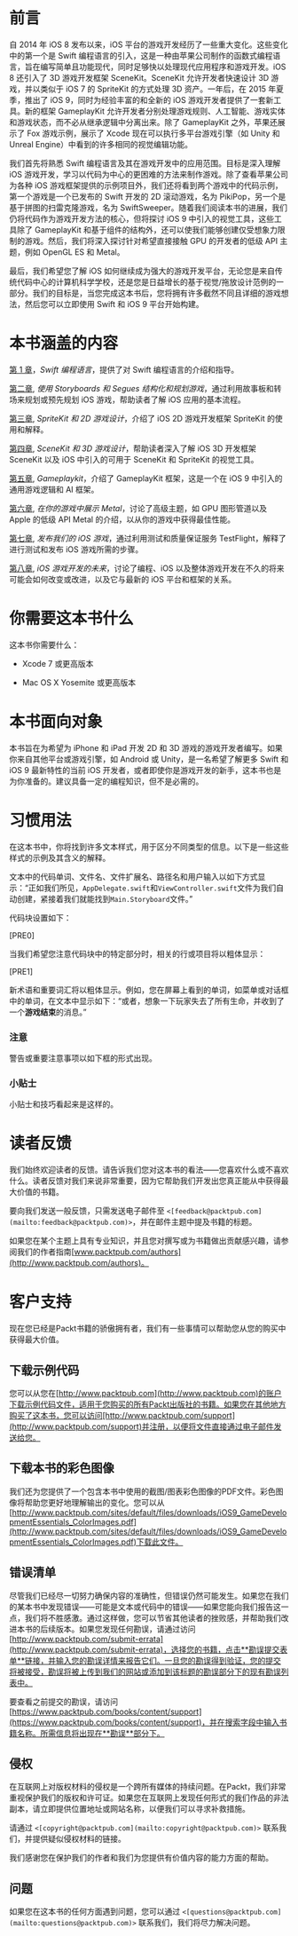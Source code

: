 # 前言

自 2014 年 iOS 8 发布以来，iOS 平台的游戏开发经历了一些重大变化。这些变化中的第一个是 Swift 编程语言的引入，这是一种由苹果公司制作的函数式编程语言，旨在编写简单且功能现代，同时足够快以处理现代应用程序和游戏开发。iOS 8 还引入了 3D 游戏开发框架 SceneKit。SceneKit 允许开发者快速设计 3D 游戏，并以类似于 iOS 7 的 SpriteKit 的方式处理 3D 资产。一年后，在 2015 年夏季，推出了 iOS 9，同时为经验丰富的和全新的 iOS 游戏开发者提供了一套新工具。新的框架 GameplayKit 允许开发者分别处理游戏规则、人工智能、游戏实体和游戏状态，而不必从继承逻辑中分离出来。除了 GameplayKit 之外，苹果还展示了 Fox 游戏示例，展示了 Xcode 现在可以执行多平台游戏引擎（如 Unity 和 Unreal Engine）中看到的许多相同的视觉编辑功能。

我们首先将熟悉 Swift 编程语言及其在游戏开发中的应用范围。目标是深入理解 iOS 游戏开发，学习以代码为中心的更困难的方法来制作游戏。除了查看苹果公司为各种 iOS 游戏框架提供的示例项目外，我们还将看到两个游戏中的代码示例，第一个游戏是一个已发布的 Swift 开发的 2D 滚动游戏，名为 PikiPop，另一个是基于拼图的扫雷克隆游戏，名为 SwiftSweeper。随着我们阅读本书的进展，我们仍将代码作为游戏开发方法的核心，但将探讨 iOS 9 中引入的视觉工具，这些工具除了 GameplayKit 和基于组件的结构外，还可以使我们能够创建仅受想象力限制的游戏。然后，我们将深入探讨针对希望直接接触 GPU 的开发者的低级 API 主题，例如 OpenGL ES 和 Metal。

最后，我们希望您了解 iOS 如何继续成为强大的游戏开发平台，无论您是来自传统代码中心的计算机科学学校，还是您是日益增长的基于视觉/拖放设计范例的一部分。我们的目标是，当您完成这本书后，您将拥有许多截然不同且详细的游戏想法，然后您可以立即使用 Swift 和 iOS 9 平台开始构建。

# 本书涵盖的内容

[第 1 章](part0014_split_000.html#DB7S1-d06b23b4a4554b3182353558917969c2 "第 1 章. Swift 编程语言")，*Swift 编程语言*，提供了对 Swift 编程语言的介绍和指导。

[第二章](part0028_split_000.html#QMFO1-d06b23b4a4554b3182353558917969c2 "第二章. 使用 iOS 9 Storyboards 和 Segues 结构化和规划游戏"), *使用 Storyboards 和 Segues 结构化和规划游戏*，通过利用故事板和转场来规划或预先规划 iOS 游戏，帮助读者了解 iOS 应用的基本流程。

[第三章](part0033_split_000.html#VF2I1-d06b23b4a4554b3182353558917969c2 "第三章. SpriteKit 和 2D 游戏设计"), *SpriteKit 和 2D 游戏设计*，介绍了 iOS 2D 游戏开发框架 SpriteKit 的使用和解释。

[第四章](part0039_split_000.html#1565U1-d06b23b4a4554b3182353558917969c2 "第四章. SceneKit 和 3D 游戏设计"), *SceneKit 和 3D 游戏设计*，帮助读者深入了解 iOS 3D 开发框架 SceneKit 以及 iOS 中引入的可用于 SceneKit 和 SpriteKit 的视觉工具。

[第五章](part0047_split_000.html#1CQAE2-d06b23b4a4554b3182353558917969c2 "第五章. GameplayKit"), *Gameplaykit*，介绍了 GameplayKit 框架，这是一个在 iOS 9 中引入的通用游戏逻辑和 AI 框架。

[第六章](part0050_split_000.html#1FLS41-d06b23b4a4554b3182353558917969c2 "第六章. 在你的游戏中展示 Metal"), *在你的游戏中展示 Metal*，讨论了高级主题，如 GPU 图形管道以及 Apple 的低级 API Metal 的介绍，以从你的游戏中获得最佳性能。

[第七章](part0055_split_000.html#1KEEU2-d06b23b4a4554b3182353558917969c2 "第七章. 发布我们的 iOS 游戏"), *发布我们的 iOS 游戏*，通过利用测试和质量保证服务 TestFlight，解释了进行测试和发布 iOS 游戏所需的步骤。

[第八章](part0059_split_000.html#1O8H61-d06b23b4a4554b3182353558917969c2 "第八章. iOS 游戏开发的未来"), *iOS 游戏开发的未来*，讨论了编程、iOS 以及整体游戏开发在不久的将来可能会如何改变或改进，以及它与最新的 iOS 平台和框架的关系。

# 你需要这本书什么

这本书你需要什么：

+   Xcode 7 或更高版本

+   Mac OS X Yosemite 或更高版本

# 本书面向对象

本书旨在为希望为 iPhone 和 iPad 开发 2D 和 3D 游戏的游戏开发者编写。如果你来自其他平台或游戏引擎，如 Android 或 Unity，是一名希望了解更多 Swift 和 iOS 9 最新特性的当前 iOS 开发者，或者即使你是游戏开发的新手，这本书也是为你准备的。建议具备一定的编程知识，但不是必需的。

# 习惯用法

在这本书中，你将找到许多文本样式，用于区分不同类型的信息。以下是一些这些样式的示例及其含义的解释。

文本中的代码单词、文件名、文件扩展名、路径名和用户输入以如下方式显示：“正如我们所见，`AppDelegate.swift`和`ViewController.swift`文件为我们自动创建，紧接着我们就能找到`Main.Storyboard`文件。”

代码块设置如下：

[PRE0]

当我们希望您注意代码块中的特定部分时，相关的行或项目将以粗体显示：

[PRE1]

新术语和重要词汇将以粗体显示。例如，您在屏幕上看到的单词，如菜单或对话框中的单词，在文本中显示如下：“或者，想象一下玩家失去了所有生命，并收到了一个**游戏结束**的消息。”

### 注意

警告或重要注意事项以如下框的形式出现。

### 小贴士

小贴士和技巧看起来是这样的。

# 读者反馈

我们始终欢迎读者的反馈。请告诉我们您对这本书的看法——您喜欢什么或不喜欢什么。读者反馈对我们来说非常重要，因为它帮助我们开发出您真正能从中获得最大价值的书籍。

要向我们发送一般反馈，只需发送电子邮件至 `<[feedback@packtpub.com](mailto:feedback@packtpub.com)>`，并在邮件主题中提及书籍的标题。

如果您在某个主题上具有专业知识，并且您对撰写或为书籍做出贡献感兴趣，请参阅我们的作者指南[www.packtpub.com/authors](http://www.packtpub.com/authors)。

# 客户支持

现在您已经是Packt书籍的骄傲拥有者，我们有一些事情可以帮助您从您的购买中获得最大价值。

## 下载示例代码

您可以从您在[http://www.packtpub.com](http://www.packtpub.com)的账户下载示例代码文件，适用于您购买的所有Packt出版社的书籍。如果您在其他地方购买了这本书，您可以访问[http://www.packtpub.com/support](http://www.packtpub.com/support)并注册，以便将文件直接通过电子邮件发送给您。

## 下载本书的彩色图像

我们还为您提供了一个包含本书中使用的截图/图表彩色图像的PDF文件。彩色图像将帮助您更好地理解输出的变化。您可以从[http://www.packtpub.com/sites/default/files/downloads/iOS9_GameDevelopmentEssentials_ColorImages.pdf](http://www.packtpub.com/sites/default/files/downloads/iOS9_GameDevelopmentEssentials_ColorImages.pdf)下载此文件。

## 错误清单

尽管我们已经尽一切努力确保内容的准确性，但错误仍然可能发生。如果您在我们的某本书中发现错误——可能是文本或代码中的错误——如果您能向我们报告这一点，我们将不胜感激。通过这样做，您可以节省其他读者的挫败感，并帮助我们改进本书的后续版本。如果您发现任何勘误，请通过访问 [http://www.packtpub.com/submit-errata](http://www.packtpub.com/submit-errata)，选择您的书籍，点击**勘误提交表单**链接，并输入您的勘误详情来报告它们。一旦您的勘误得到验证，您的提交将被接受，勘误将被上传到我们的网站或添加到该标题的勘误部分下的现有勘误列表中。

要查看之前提交的勘误，请访问 [https://www.packtpub.com/books/content/support](https://www.packtpub.com/books/content/support)，并在搜索字段中输入书籍名称。所需信息将出现在**勘误**部分下。

## 侵权

在互联网上对版权材料的侵权是一个跨所有媒体的持续问题。在Packt，我们非常重视保护我们的版权和许可证。如果您在互联网上发现任何形式的我们作品的非法副本，请立即提供位置地址或网站名称，以便我们可以寻求补救措施。

请通过 `<[copyright@packtpub.com](mailto:copyright@packtpub.com)>` 联系我们，并提供疑似侵权材料的链接。

我们感谢您在保护我们的作者和我们为您提供有价值内容的能力方面的帮助。

## 问题

如果您在这本书的任何方面遇到问题，您可以通过 `<[questions@packtpub.com](mailto:questions@packtpub.com)>` 联系我们，我们将尽力解决问题。
